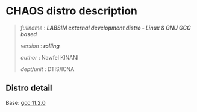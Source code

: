 # CHAOS distro description

> *fullname* : ***LABSIM external development distro - Linux & GNU GCC based***
>
> *version* : ***rolling***
>
> *author* : Nawfel KINANI
>
> *dept/unit* : DTIS/ICNA

## Distro detail

Base: [gcc:11.2.0](https://hub.docker.com/_/gcc)
